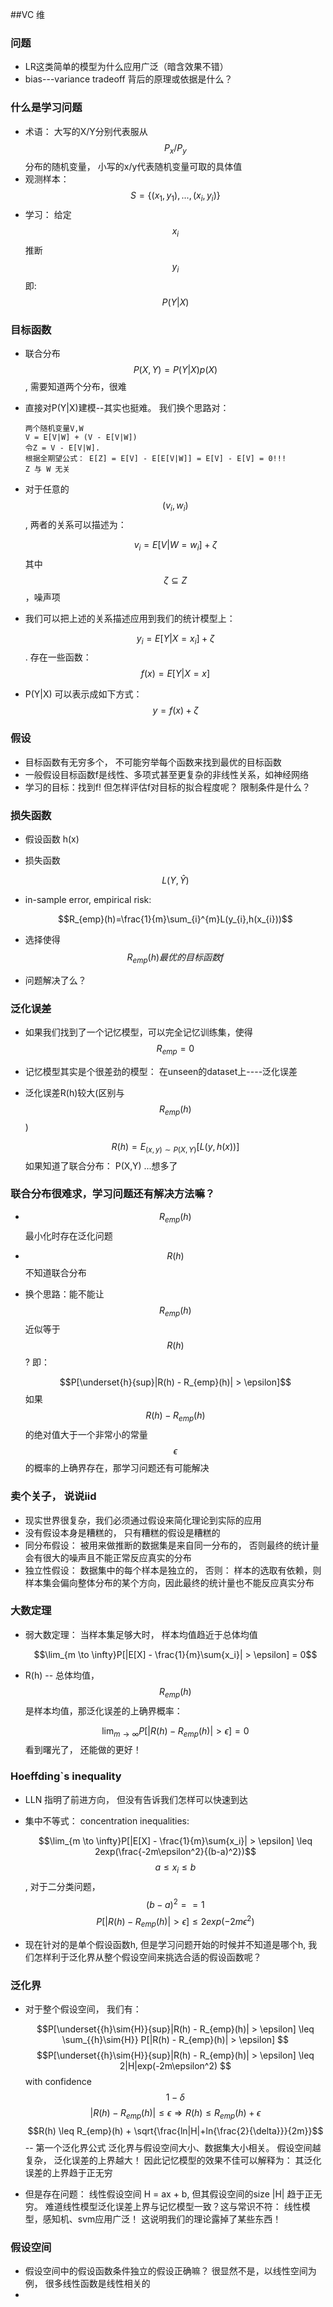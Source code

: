 ##VC 维
### 问题
- LR这类简单的模型为什么应用广泛（暗含效果不错）
- bias---variance tradeoff 背后的原理或依据是什么？

### 什么是学习问题
- 术语： 大写的X/Y分别代表服从$$P_x/P_y$$分布的随机变量， 小写的x/y代表随机变量可取的具体值
- 观测样本：$$ S = \{(x_1,y_1),...,(x_i, y_i)\} $$ 
- 学习： 给定$$x_i$$ 推断 $$y_i$$    即: $$P(Y|X)$$

### 目标函数
- 联合分布 $$P(X,Y) = P(Y|X)p(X)$$, 需要知道两个分布，很难
- 直接对P(Y|X)建模--其实也挺难。 我们换个思路对：  

      两个随机变量V,W
      V = E[V|W] + (V - E[V|W])
      令Z = V - E[V|W]. 
      根据全期望公式： E[Z] = E[V] - E[E[V|W]] = E[V] - E[V] = 0!!!
      Z 与 W 无关
- 对于任意的$$(v_i, w_i)$$, 两者的关系可以描述为： 
   
  $$v_i = E[V|W=w_i] + \zeta $$ 
  其中 $$\zeta \subseteq Z$$ ，噪声项
- 我们可以把上述的关系描述应用到我们的统计模型上： 

  $$y_i = E[Y|X=x_i] + \zeta $$ . 存在一些函数： $$f(x) = E[Y|X=x] $$
 
- P(Y|X) 可以表示成如下方式：    
  $$y = f(x) + \zeta$$
  
### 假设
- 目标函数有无穷多个， 不可能穷举每个函数来找到最优的目标函数
- 一般假设目标函数f是线性、多项式甚至更复杂的非线性关系，如神经网络
- 学习的目标：找到f! 但怎样评估f对目标的拟合程度呢？ 限制条件是什么？

### 损失函数
- 假设函数 h(x)
- 损失函数   

  $$L(Y,\hat{Y})$$
- in-sample error, empirical risk:  

  $$R_{emp}(h)=\frac{1}{m}\sum_{i}^{m}L(y_{i},h(x_{i}))$$
- 选择使得$$R_{emp}(h)最优的目标函数f$$
- 问题解决了么？

### 泛化误差
- 如果我们找到了一个记忆模型，可以完全记忆训练集，使得 $$R_{emp} = 0$$
- 记忆模型其实是个很差劲的模型： 在unseen的dataset上----泛化误差
- 泛化误差R(h)较大(区别与$$R_{emp}(h)$$)
     
  $$R(h)=E_{{(x,y)} \sim P(X,Y)}[L(y,h(x))]$$
  如果知道了联合分布： P(X,Y)  ...想多了
  
### 联合分布很难求，学习问题还有解决方法嘛？
- $$R_{emp}(h)$$最小化时存在泛化问题
- $$R(h)$$不知道联合分布
- 换个思路：能不能让$$R_{emp}(h)$$ 近似等于 $$R(h)$$? 即： 

  $$P[\underset{h}{sup}|R(h) - R_{emp}(h)| > \epsilon]$$
  如果 $$R(h) - R_{emp}(h)$$ 的绝对值大于一个非常小的常量$$\epsilon$$的概率的上确界存在，那学习问题还有可能解决
  
### 卖个关子， 说说iid
- 现实世界很复杂，我们必须通过假设来简化理论到实际的应用
- 没有假设本身是糟糕的， 只有糟糕的假设是糟糕的
- 同分布假设： 被用来做推断的数据集是来自同一分布的， 否则最终的统计量会有很大的噪声且不能正常反应真实的分布
- 独立性假设： 数据集中的每个样本是独立的， 否则： 样本的选取有依赖，则样本集会偏向整体分布的某个方向，因此最终的统计量也不能反应真实分布

### 大数定理
- 弱大数定理： 当样本集足够大时， 样本均值趋近于总体均值   
   
  $$\lim_{m \to \infty}P[|E[X] - \frac{1}{m}\sum{x_i}| > \epsilon] = 0$$ 
- R(h) -- 总体均值， $$R_{emp}(h)$$ 是样本均值，那泛化误差的上确界概率：  

  $$\lim_{m \to \infty}P[|R(h) - R_{emp}(h)| > \epsilon] = 0$$
  看到曙光了， 还能做的更好！
  
### Hoeffding`s inequality
- LLN 指明了前进方向， 但没有告诉我们怎样可以快速到达
- 集中不等式： concentration inequalities:    

  $$\lim_{m \to \infty}P[|E[X] - \frac{1}{m}\sum{x_i}| > \epsilon] \leq 2exp(\frac{-2m\epsilon^2}{(b-a)^2})$$ 
  $$ a \leq x_i \leq b $$ , 对于二分类问题， $$(b-a)^2 == 1$$
  $$P[|R(h) - R_{emp}(h)| > \epsilon] \leq 2exp(-2m\epsilon^2)$$
- 现在针对的是单个假设函数h, 但是学习问题开始的时候并不知道是哪个h, 我们怎样利于泛化界从整个假设空间来挑选合适的假设函数呢？

### 泛化界
- 对于整个假设空间， 我们有：  

  $$P[\underset{{h}\sim{H}}{sup}|R(h) - R_{emp}(h)| > \epsilon] \leq \sum_{{h}\sim{H}} P[|R(h) - R_{emp}(h)| > \epsilon] $$ 
$$P[\underset{{h}\sim{H}}{sup}|R(h) - R_{emp}(h)| > \epsilon] \leq  2|H|exp(-2m\epsilon^2) $$
  with confidence $$1 - \delta$$
  $$|R(h) - R_{emp}(h)| \leq \epsilon \Rightarrow R(h) \leq R_{emp}(h) + \epsilon $$ 
  $$R(h) \leq R_{emp}(h) + \sqrt{\frac{ln|H|+ln{\frac{2}{\delta}}}{2m}}$$ -- 第一个泛化界公式
  泛化界与假设空间大小、数据集大小相关。 假设空间越复杂， 泛化误差的上界越大！ 
  因此记忆模型的效果不佳可以解释为： 其泛化误差的上界趋于正无穷
- 但是存在问题： 线性假设空间 H = ax + b, 但其假设空间的size |H| 趋于正无穷。 难道线性模型泛化误差上界与记忆模型一致？这与常识不符： 线性模型，感知机、svm应用广泛！ 这说明我们的理论露掉了某些东西！

### 假设空间
- 假设空间中的假设函数条件独立的假设正确嘛？
  很显然不是，以线性空间为例， 很多线性函数是线性相关的
- 
  
  
  
      
      
    

